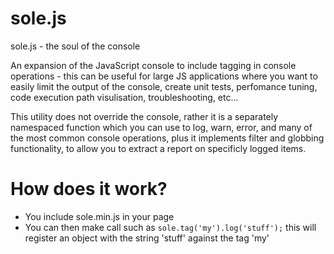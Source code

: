 # sole.js

sole.js - the soul of the console
	
An expansion of the JavaScript console to include tagging in console operations - this can be useful for large JS applications where you want to easily limit the output of the console, create unit tests, perfomance tuning, code execution path visulisation, troubleshooting, etc...

This utility does not override the console, rather it is a separately namespaced function which you can use to log, warn, error, and many of the most common console operations, plus it implements filter and globbing functionality, to allow you to extract a report on specificly logged items.

# How does it work?

* You include sole.min.js in your page
* You can then make call such as ```sole.tag('my').log('stuff');``` this will register an object with the string 'stuff' against the tag 'my'